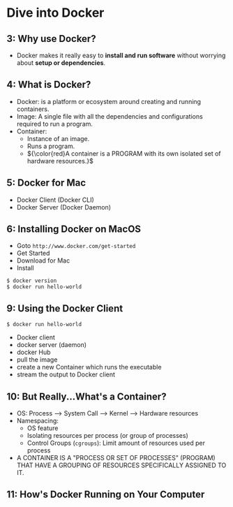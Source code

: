 # Dive into Docker

## 3: Why use Docker?

* Docker makes it really easy to **install and run software** without worrying about **setup or dependencies**.

## 4: What is Docker?

* Docker: is a platform or ecosystem around creating and running containers.
* Image: A single file with all the dependencies and configurations required to run a program.
* Container: 
  - Instance of an image. 
  - Runs a program. 
  - ${\color{red}A container is a PROGRAM with its own isolated set of hardware resources.}$

## 5: Docker for Mac

* Docker Client (Docker CLI) 
* Docker Server (Docker Daemon)

## 6: Installing Docker on MacOS

* Goto `http://www.docker.com/get-started` 
* Get Started
* Download for Mac 
* Install

```
$ docker version
$ docker run hello-world
```

## 9: Using the Docker Client

```
$ docker run hello-world 
```

* Docker client 
* docker server (daemon) 
* docker Hub
* pull the image 
* create a new Container which runs the executable 
* stream the output to Docker client

## 10: But Really...What's a Container?

* OS: Process --> System Call --> Kernel --> Hardware resources
* Namespacing: 
  - OS feature
  - Isolating resources per process (or group of processes)
  - Control Groups (`cgroups`): Limit amount of resources used per process
* A CONTAINER IS A "PROCESS OR SET OF PROCESSES" (PROGRAM) THAT HAVE A GROUPING OF RESOURCES SPECIFICALLY ASSIGNED TO IT.

## 11: How's Docker Running on Your Computer

